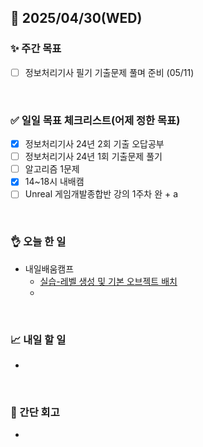 ## 📅 2025/04/30(WED)


### ✨ 주간 목표

- [ ] 정보처리기사 필기 기출문제 풀며 준비 (05/11)

<br/>

### ✅ 일일 목표 체크리스트(어제 정한 목표)

- [x] 정보처리기사 24년 2회 기출 오답공부
- [ ] 정보처리기사 24년 1회 기출문제 풀기
- [ ] 알고리즘 1문제
- [x] 14~18시 내배캠
- [ ] Unreal 게임개발종합반 강의 1주차 완 + a

<br/>

### 👌 오늘 한 일

- 내일배움캠프
  - [실습-레벨 생성 및 기본 오브젝트 배치](https://github.com/taene/TIL/blob/a9c290c8550716c0448b5535af6e5a61ce9bd197/Unreal%20Engine%205/%EC%8B%A4%EC%8A%B5/%EB%A0%88%EB%B2%A8%20%EC%83%9D%EC%84%B1%20%EB%B0%8F%20%EA%B8%B0%EB%B3%B8%20%EC%98%A4%EB%B8%8C%EC%A0%9D%ED%8A%B8%20%EB%B0%B0%EC%B9%98.md)
  - 

<br/>


### 📈 내일 할 일

- 
  
  
<br/>

### 💭 간단 회고

- 

<br/>
